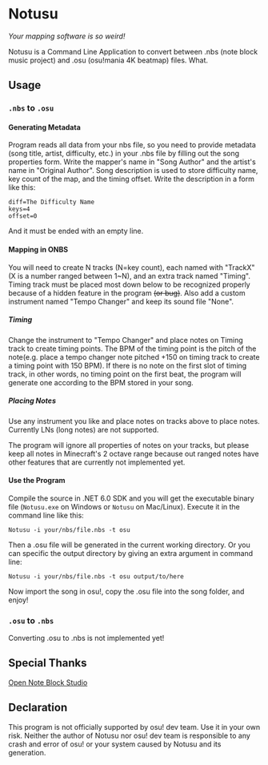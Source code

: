# Notusu

_Your mapping software is so weird!_

Notusu is a Command Line Application to convert between .nbs (note block music project) and .osu (osu!mania 4K beatmap) files. What.

## Usage

### `.nbs` to `.osu`

#### Generating Metadata

Program reads all data from your nbs file, so you need to provide metadata (song title, artist, difficulty, etc.) in your .nbs file by filling out the song properties form. Write the mapper's name in "Song Author" and the artist's name in "Original Author". Song description is used to store difficulty name, key count of the map, and the timing offset. Write the description in a form like this:

```
diff=The Difficulty Name
keys=4
offset=0

```

And it must be ended with an empty line.

#### Mapping in ONBS

You will need to create N tracks (N=key count), each named with "TrackX" (X is a number ranged between 1~N), and an extra track named "Timing". Timing track must be placed most down below to be recognized properly because of a hidden feature in the program ~~(or bug)~~. Also add a custom instrument named "Tempo Changer" and keep its sound file "None".

##### Timing

Change the instrument to "Tempo Changer" and place notes on Timing track to create timing points. The BPM of the timing point is the pitch of the note(e.g. place a tempo changer note pitched +150 on timing track to create a timing point with 150 BPM). If there is no note on the first slot of timing track, in other words, no timing point on the first beat, the program will generate one according to the BPM stored in your song.

##### Placing Notes

Use any instrument you like and place notes on tracks above to place notes. Currently LNs (long notes) are not supported.

The program will ignore all properties of notes on your tracks, but please keep all notes in Minecraft's 2 octave range because out ranged notes have other features that are currently not implemented yet.

#### Use the Program

Compile the source in .NET 6.0 SDK and you will get the executable binary file (`Notusu.exe` on Windows or `Notusu` on Mac/Linux). Execute it in the command line like this:

```
Notusu -i your/nbs/file.nbs -t osu
```

Then a .osu file will be generated in the current working directory. Or you can specific the output directory by giving an extra argument in command line:

```
Notusu -i your/nbs/file.nbs -t osu output/to/here
```

Now import the song in osu!, copy the .osu file into the song folder, and enjoy!

### `.osu` to `.nbs`

Converting .osu to .nbs is not implemented yet!

## Special Thanks

[Open Note Block Studio](https://opennbs.org)

## Declaration

This program is not officially supported by osu! dev team. Use it in your own risk. Neither the author of Notusu nor osu! dev team is responsible to any crash and error of osu! or your system caused by Notusu and its generation.
